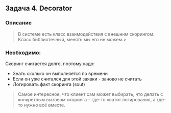 ## Задача 4. Decorator

### Описание

> В системе есть класс взаимодействия с внешним скорингом. Класс библиотечный, менять мы его не можем.>

### Необходимо:

Скоринг считается долго, поэтому надо:

* Знать сколько он выполняется по времени
* Если он уже считался для этой заявки - заново не считать
* Логировать факт скоринга (sout)

> Самое интересное, что клиент сам может выбирать, что делать с конкретным вызовом скоринга – где-то хватит логирования,
> а где-то нужно всё вместе.